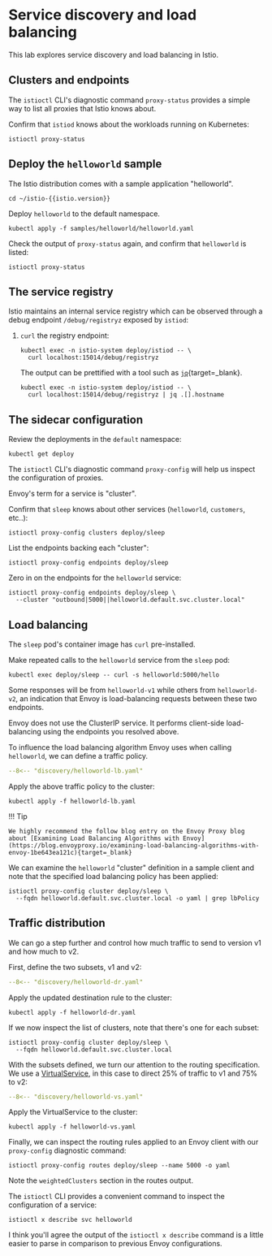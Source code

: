 # Service discovery and load balancing

This lab explores service discovery and load balancing in Istio.

## Clusters and endpoints

The `istioctl` CLI's diagnostic command `proxy-status` provides a simple way to list all proxies that Istio knows about.

Confirm that `istiod` knows about the workloads running on Kubernetes:

```shell
istioctl proxy-status
```

## Deploy the `helloworld` sample

The Istio distribution comes with a sample application "helloworld".

```shell
cd ~/istio-{{istio.version}}
```

Deploy `helloworld` to the default namespace.

```shell
kubectl apply -f samples/helloworld/helloworld.yaml
```

Check the output of `proxy-status` again, and confirm that `helloworld` is listed:

```shell
istioctl proxy-status
```

## The service registry

Istio maintains an internal service registry which can be observed through a debug endpoint `/debug/registryz` exposed by `istiod`:

1. `curl` the registry endpoint:

    ```shell
    kubectl exec -n istio-system deploy/istiod -- \
      curl localhost:15014/debug/registryz
    ```

    The output can be prettified with a tool such as [`jq`](https://stedolan.github.io/jq/){target=_blank}.

    ```shell
    kubectl exec -n istio-system deploy/istiod -- \
      curl localhost:15014/debug/registryz | jq .[].hostname
    ```

## The sidecar configuration

Review the deployments in the `default` namespace:

```shell
kubectl get deploy
```

The `istioctl` CLI's diagnostic command `proxy-config` will help us inspect the configuration of proxies.

Envoy's term for a service is "cluster".

Confirm that `sleep` knows about other services (`helloworld`, `customers`, etc..):

```shell
istioctl proxy-config clusters deploy/sleep
```

List the endpoints backing each "cluster":

```shell
istioctl proxy-config endpoints deploy/sleep
```

Zero in on the endpoints for the `helloworld` service:

```shell
istioctl proxy-config endpoints deploy/sleep \
  --cluster "outbound|5000||helloworld.default.svc.cluster.local"
```

## Load balancing

The `sleep` pod's container image has `curl` pre-installed.

Make repeated calls to the `helloworld` service from the `sleep` pod:

```shell
kubectl exec deploy/sleep -- curl -s helloworld:5000/hello
```

Some responses will be from `helloworld-v1` while others from `helloworld-v2`, an indication that Envoy is load-balancing requests between these two endpoints.

Envoy does not use the ClusterIP service.  It performs client-side load-balancing using the endpoints you resolved above.

To influence the load balancing algorithm Envoy uses when calling `helloworld`, we can define a traffic policy.

```yaml linenums="1" title="helloworld-lb.yaml"
--8<-- "discovery/helloworld-lb.yaml"
```

Apply the above traffic policy to the cluster:

```shell
kubectl apply -f helloworld-lb.yaml
```

!!! Tip

    We highly recommend the follow blog entry on the Envoy Proxy blog about [Examining Load Balancing Algorithms with Envoy](https://blog.envoyproxy.io/examining-load-balancing-algorithms-with-envoy-1be643ea121c){target=_blank}


We can examine the `helloworld` "cluster" definition in a sample client and note that the specified load balancing policy has been applied:

```shell
istioctl proxy-config cluster deploy/sleep \
  --fqdn helloworld.default.svc.cluster.local -o yaml | grep lbPolicy
```

## Traffic distribution

We can go a step further and control how much traffic to send to version v1 and how much to v2.

First, define the two subsets, v1 and v2:

```yaml linenums="1" title="helloworld-dr.yaml"
--8<-- "discovery/helloworld-dr.yaml"
```

Apply the updated destination rule to the cluster:

```shell
kubectl apply -f helloworld-dr.yaml
```

If we now inspect the list of clusters, note that there's one for each subset:

```shell
istioctl proxy-config cluster deploy/sleep \
  --fqdn helloworld.default.svc.cluster.local
```

With the subsets defined, we turn our attention to the routing specification.  We use a [VirtualService](https://istio.io/latest/docs/reference/config/networking/virtual-service/), in this case to direct 25% of traffic to v1 and 75% to v2:

```yaml linenums="1" title="helloworld-vs.yaml"
--8<-- "discovery/helloworld-vs.yaml"
```

Apply the VirtualService to the cluster:

```shell
kubectl apply -f helloworld-vs.yaml
```

Finally, we can inspect the routing rules applied to an Envoy client with our `proxy-config` diagnostic command:

```shell
istioctl proxy-config routes deploy/sleep --name 5000 -o yaml
```

Note the `weightedClusters` section in the routes output.

The `istioctl` CLI provides a convenient command to inspect the configuration of a service:

```shell
istioctl x describe svc helloworld
```

I think you'll agree the output of the `istioctl x describe` command is a little easier to parse in comparison to previous Envoy configurations.